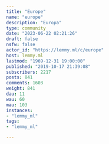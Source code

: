 ```yaml
---
title: "Europe" 
name: "europe"
description: "Europa"
type: community
date: "2023-06-22 02:21:26"
draft: false
nsfw: false
actor_id: "https://lemmy.ml/c/europe"
host: lemmy.ml
lastmod: "1969-12-31 19:00:00"
published: "2019-10-17 21:39:08"
subscribers: 2217
posts: 841
comments: 1603
weight: 841
dau: 11
wau: 60
mau: 103
instances:
- "lemmy_ml"
tags: 
- "lemmy_ml"

---
```

